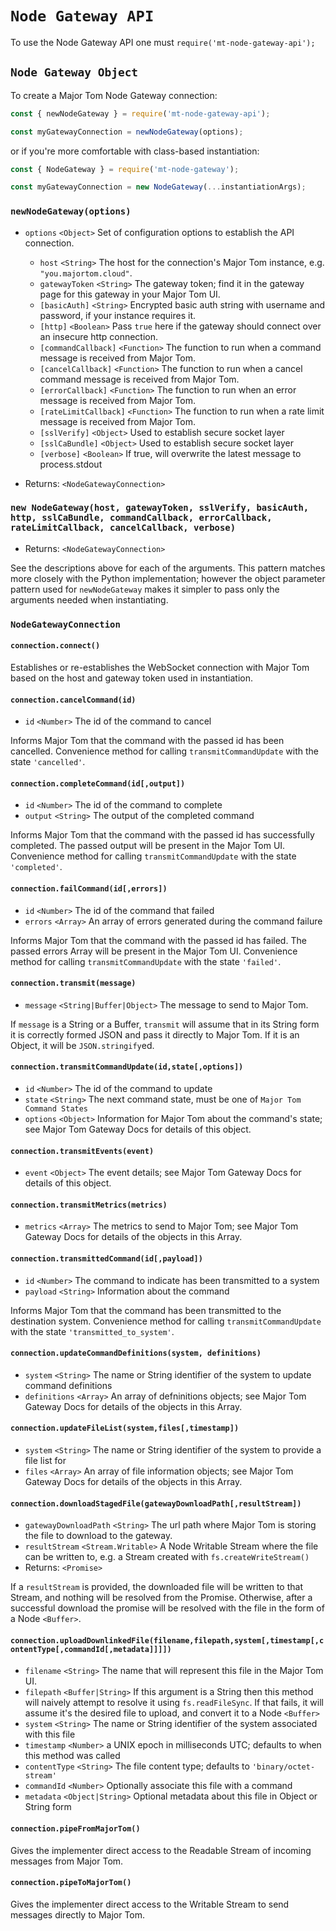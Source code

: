 # `Node Gateway API`

To use the Node Gateway API one must `require('mt-node-gateway-api');`

## `Node Gateway Object`

To create a Major Tom Node Gateway connection:
```js
const { newNodeGateway } = require('mt-node-gateway-api');

const myGatewayConnection = newNodeGateway(options);
```

or if you're more comfortable with class-based instantiation:
```js
const { NodeGateway } = require('mt-node-gateway');

const myGatewayConnection = new NodeGateway(...instantiationArgs);
```

### `newNodeGateway(options)`

* `options` `<Object>` Set of configuration options to establish the API connection.
  - `host` `<String>` The host for the connection's Major Tom instance, e.g. `"you.majortom.cloud"`.
  - `gatewayToken` `<String>` The gateway token; find it in the gateway page for this gateway in your Major Tom UI.
  - `[basicAuth]` `<String>` Encrypted basic auth string with username and password, if your instance requires it.
  - `[http]` `<Boolean>` Pass `true` here if the gateway should connect over an insecure http connection.
  - `[commandCallback]` `<Function>` The function to run when a command message is received from Major Tom.
  - `[cancelCallback]` `<Function>` The function to run when a cancel command message is received from Major Tom.
  - `[errorCallback]` `<Function>` The function to run when an error message is received from Major Tom.
  - `[rateLimitCallback]` `<Function>` The function to run when a rate limit message is received from Major Tom.
  - `[sslVerify]` `<Object>` Used to establish secure socket layer
  - `[sslCaBundle]` `<Object>` Used to establish secure socket layer
  - `[verbose]` `<Boolean>` If true, will overwrite the latest message to process.stdout

* Returns: `<NodeGatewayConnection>`

### `new NodeGateway(host, gatewayToken, sslVerify, basicAuth, http, sslCaBundle, commandCallback, errorCallback, rateLimitCallback, cancelCallback, verbose)`

* Returns: `<NodeGatewayConnection>`

See the descriptions above for each of the arguments. This pattern matches more closely with the Python implementation; however the object parameter pattern used for `newNodeGateway` makes it simpler to pass only the arguments needed when instantiating.

### `NodeGatewayConnection`

#### `connection.connect()`
Establishes or re-establishes the WebSocket connection with Major Tom based on the host and gateway token used in instantiation.

#### `connection.cancelCommand(id)`
* `id` `<Number>` The id of the command to cancel

Informs Major Tom that the command with the passed id has been cancelled. Convenience method for calling `transmitCommandUpdate` with the state `'cancelled'`.

#### `connection.completeCommand(id[,output])`
* `id` `<Number>` The id of the command to complete
* `output` `<String>` The output of the completed command

Informs Major Tom that the command with the passed id has successfully completed. The passed output will be present in the Major Tom UI. Convenience method for calling `transmitCommandUpdate` with the state `'completed'`.

#### `connection.failCommand(id[,errors])`
* `id` `<Number>` The id of the command that failed
* `errors` `<Array>` An array of errors generated during the command failure

Informs Major Tom that the command with the passed id has failed. The passed errors Array will be present in the Major Tom UI. Convenience method for calling `transmitCommandUpdate` with the state `'failed'`.

#### `connection.transmit(message)`
* `message` `<String|Buffer|Object>` The message to send to Major Tom.

If `message` is a String or a Buffer, `transmit` will assume that in its String form it is correctly formed JSON and pass it directly to Major Tom. If it is an Object, it will be `JSON.stringify`ed.

#### `connection.transmitCommandUpdate(id,state[,options])`
* `id` `<Number>` The id of the command to update
* `state` `<String>` The next command state, must be one of `Major Tom Command States`
* `options` `<Object>` Information for Major Tom about the command's state; see Major Tom Gateway Docs for details of this object.

#### `connection.transmitEvents(event)`
* `event` `<Object>` The event details; see Major Tom Gateway Docs for details of this object.

#### `connection.transmitMetrics(metrics)`
* `metrics` `<Array>` The metrics to send to Major Tom; see Major Tom Gateway Docs for details of the objects in this Array.

#### `connection.transmittedCommand(id[,payload])`
* `id` `<Number>` The command to indicate has been transmitted to a system
* `payload` `<String>` Information about the command

Informs Major Tom that the command has been transmitted to the destination system. Convenience method for calling `transmitCommandUpdate` with the state `'transmitted_to_system'`.

#### `connection.updateCommandDefinitions(system, definitions)`
* `system` `<String>` The name or String identifier of the system to update command definitions
* `definitions` `<Array>` An array of defninitions objects; see Major Tom Gateway Docs for details of the objects in this Array.

#### `connection.updateFileList(system,files[,timestamp])`
* `system` `<String>` The name or String identifier of the system to provide a file list for
* `files` `<Array>` An array of file information objects; see Major Tom Gateway Docs for details of the objects in this Array.

#### `connection.downloadStagedFile(gatewayDownloadPath[,resultStream])`
* `gatewayDownloadPath` `<String>` The url path where Major Tom is storing the file to download to the gateway.
* `resultStream` `<Stream.Writable>` A Node Writable Stream where the file can be written to, e.g. a Stream created with `fs.createWriteStream()`
* Returns: `<Promise>`

If a `resultStream` is provided, the downloaded file will be written to that Stream, and nothing will be resolved from the Promise. Otherwise, after a successful download the promise will be resolved with the file in the form of a Node `<Buffer>`.

#### `connection.uploadDownlinkedFile(filename,filepath,system[,timestamp[,contentType[,commandId[,metadata]]]])`
* `filename` `<String>` The name that will represent this file in the Major Tom UI.
* `filepath` `<Buffer|String>` If this argument is a String then this method will naively attempt to resolve it using `fs.readFileSync`. If that fails, it will assume it's the desired file to upload, and convert it to a Node `<Buffer>`
* `system` `<String>` The name or String identifier of the system associated with this file
* `timestamp` `<Number>` a UNIX epoch in milliseconds UTC; defaults to when this method was called
* `contentType` `<String>` The file content type; defaults to `'binary/octet-stream'`
* `commandId` `<Number>` Optionally associate this file with a command
* `metadata` `<Object|String>` Optional metadata about this file in Object or String form

#### `connection.pipeFromMajorTom()`

Gives the implementer direct access to the Readable Stream of incoming messages from Major Tom.

#### `connection.pipeToMajorTom()`

Gives the implementer direct access to the Writable Stream to send messages directly to Major Tom.